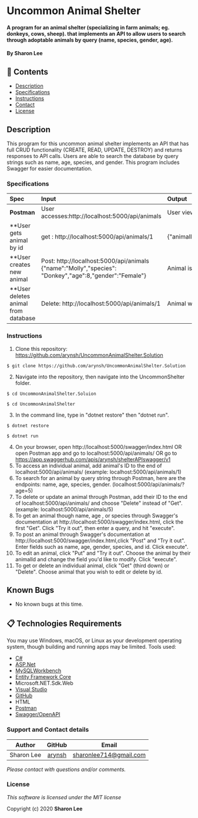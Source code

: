 # Uncommon Animal Shelter
#### A program for an animal shelter (specializing in farm animals; eg. donkeys, cows, sheep).  that implements an API to allow users to search through adoptable animals by query (name, species, gender, age). 

#### By **Sharon Lee**
## 🎉 Contents

- [Description](#-description)
- [Specifications](#-specifications)
- [Instructions](#-instructions)
- [Contact](#-contact)
- [License](#-license)

## Description
This program for this uncommon animal shelter implements an API that has full CRUD functionality (CREATE, READ, UPDATE, DESTROY) and returns responses to API calls. Users are able to search the database by query strings such as name, age, species, and gender. This program includes Swagger for easier documentation. 

### Specifications
| Spec | Input | Output |
| :-------------     | :------------ | :------------- |
| **Postman** | User accesses:http://localhost:5000/api/animals| User view: List of all animals |
| **User gets animal by id| get : http://localhost:5000/api/animals/1 | {"animalId":1,"name":"Molly","species":"Donkey","age":8,"gender":"Female"} |
| **User creates new animal | Post: http://localhost:5000/api/animals {"name":"Molly","species": "Donkey","age":8,"gender":"Female"} |  Animal is now in database |
| **User deletes animal from database | Delete: http://localhost:5000/api/animals/1 | Animal with animalid 1 is now deleted |

### Instructions

1. Clone this repository: https://github.com/arynsh/UncommonAnimalShelter.Solution
```
$ git clone https://github.com/arynsh/UncommonAnimalShelter.Solution
```
2. Navigate into the repository, then navigate into the UncommonShelter folder.
```
$ cd UncommonAnimalShelter.Soluion
```
```
$ cd UncommonAnimalShelter
```
3. In the command line, type in "dotnet restore" then "dotnet run".
```
$ dotnet restore
```
```
$ dotnet run
```
4. On your browser, open http://localhost:5000/swagger/index.html OR open Postman app and go to localhost:5000/api/animals/ OR go to https://app.swaggerhub.com/apis/arynsh/shelterAPIswagger/v1
5. To access an individual animal, add animal's ID to the end of localhost:5000/api/animals/
(example: localhost:5000/api/animals/1)
6. To search for an animal by query string through Postman, here are the endpoints: name, age, species, gender.
(localhost:5000/api/animals/?age=5)
7. To delete or update an animal through Postman, add their ID to the end of localhost:5000/api/animals/ and choose "Delete" instead of "Get".
(example: localhost:5000/api/animals/5)
8. To get an animal though name, age , or species through Swagger's documentation at http://localhost:5000/swagger/index.html, click the first "Get". Click "Try it out", then enter a query, and hit "execute".
9. To post an animal through Swagger's documentation at http://localhost:5000/swagger/index.html,click "Post" and "Try it out". Enter fields such as name, age, gender, species, and id. Click execute".
10. To edit an animal, click "Put" and "Try it out". Choose the animal by their animalId and change the field you'd like to modify. Click "execute".
11. To get or delete an individual animal, click "Get" (third down) or "Delete". Choose animal that you wish to edit or delete by id.


## Known Bugs
* No known bugs at this time.

## 📋 Technologies Requirements
 You may use Windows, macOS, or Linux as your development operating system, though building and running apps may be limited.
 Tools used:  
* [C#](https://docs.microsoft.com/en-us/dotnet/csharp/)
* [ASP.Net](https://dotnet.microsoft.com/apps/aspnet)
* [MySQLWorkbench](https://www.mysql.com/)
* [Entity Framework Core](https://docs.microsoft.com/en-us/ef/#pivot=entityfmwk)
* Microsoft.NET.Sdk.Web
* [Visual Studio](https://www.visualstudiocommunity.com)
* [GitHub](https://www.github.com)
* HTML
* [Postman](https://www.getpostman.com/)
* [Swagger/OpenAPI](https://swagger.io/solutions/api-design/)
 
### Support and Contact details
| Author | GitHub | Email |
|--------|:------:|:-----:|
Sharon Lee| [arynsh](https://github.com/arynsh) |  [sharonlee714@gmail.com](mailto:sharonlee714@gmail.com) 

_Please contact with questions and/or comments._

### License

*This software is licensed under the MIT license*

Copyright (c) 2020 **Sharon Lee**